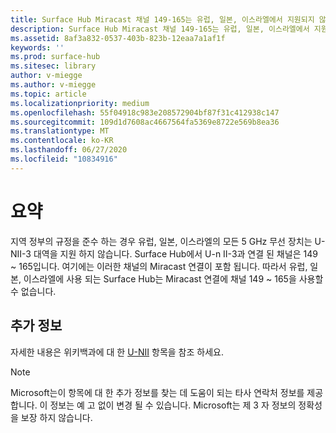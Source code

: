```yaml
---
title: Surface Hub Miracast 채널 149-165는 유럽, 일본, 이스라엘에서 지원되지 않음
description: Surface Hub Miracast 채널 149-165는 유럽, 일본, 이스라엘에서 지원되지 않음
ms.assetid: 8af3a832-0537-403b-823b-12eaa7a1af1f
keywords: ''
ms.prod: surface-hub
ms.sitesec: library
author: v-miegge
ms.author: v-miegge
ms.topic: article
ms.localizationpriority: medium
ms.openlocfilehash: 55f04918c983e208572904bf87f31c412938c147
ms.sourcegitcommit: 109d1d7608ac4667564fa5369e8722e569b8ea36
ms.translationtype: MT
ms.contentlocale: ko-KR
ms.lasthandoff: 06/27/2020
ms.locfileid: "10834916"
---
```

# 요약

지역 정부의 규정을 준수 하는 경우 유럽, 일본, 이스라엘의 모든 5 GHz 무선 장치는 U-NII-3 대역을 지원 하지 않습니다. Surface Hub에서 U-n II-3과 연결 된 채널은 149 ~ 165입니다. 여기에는 이러한 채널의 Miracast 연결이 포함 됩니다. 따라서 유럽, 일본, 이스라엘에 사용 되는 Surface Hub는 Miracast 연결에 채널 149 ~ 165을 사용할 수 없습니다.

## 추가 정보

자세한 내용은 위키백과에 대 한 [U-NII](https://en.wikipedia.org/wiki/U-NII) 항목을 참조 하세요.

> [!NOTE]
> Microsoft는이 항목에 대 한 추가 정보를 찾는 데 도움이 되는 타사 연락처 정보를 제공 합니다. 이 정보는 예 고 없이 변경 될 수 있습니다. Microsoft는 제 3 자 정보의 정확성을 보장 하지 않습니다. 